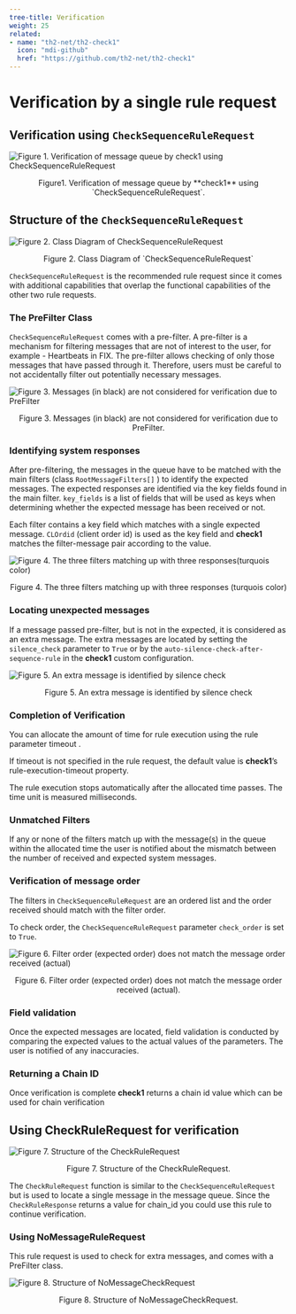 ```yaml
---
tree-title: Verification
weight: 25
related:
- name: "th2-net/th2-check1"
  icon: "mdi-github"
  href: "https://github.com/th2-net/th2-check1"
---
```


# Verification by a single rule request

##  Verification using `CheckSequenceRuleRequest`

![Figure 1. Verification of message queue by **check1** using `CheckSequenceRuleRequest`](./img/verification_flowchart.png)
<center> 
<figcaption class="mb-2">
Figure1. Verification of message queue by **check1** using `CheckSequenceRuleRequest`.
</figcaption>
</center>


## Structure of the `CheckSequenceRuleRequest`

![Figure 2. Class Diagram of CheckSequenceRuleRequest](./img/checksequence_class.png)
<center> 
<figcaption class="mb-2">
Figure 2. Class Diagram of `CheckSequenceRuleRequest`
</figcaption>
</center>

`CheckSequenceRuleRequest` is the recommended rule request since it comes with additional capabilities that overlap the functional capabilities of the other two rule requests.

### The PreFilter Class
`CheckSequenceRuleRequest` comes with a pre-filter. 
A pre-filter is a mechanism for filtering messages that are not of interest to the user, for example - Heartbeats in FIX. 
The pre-filter allows checking of only those messages that have passed through it. 
Therefore, users must be careful to not accidentally filter out potentially necessary messages.

![Figure 3. Messages (in black) are not considered for verification due to PreFilter](./img/prefilter.png)
<center> 
<figcaption class="mb-2">
Figure 3. Messages (in black) are not considered for verification due to PreFilter. 
</figcaption>
</center>

### Identifying system responses
After pre-filtering, the messages in the queue have to be matched with the main filters (class `RootMessageFilters[]` ) to identify the expected messages. 
The expected responses are identified via the key fields found in the main filter. 
`key_fields` is a list of fields that will be used as keys when determining whether the expected message has been received or not.

Each filter contains a key field which matches with a single expected message. `CLOrdid` (client order id) is used as the key field and **check1** matches the filter-message pair according to the value.

![Figure 4. The three filters matching up with three responses(turquois color)](./img/mainfilter.png)
<center> 
<figcaption class="mb-2">
Figure 4. The three filters matching up with three responses (turquois color)
</figcaption>
</center>

### Locating unexpected messages
If a message passed pre-filter, but is not in the expected, it is considered as an extra message. 
The extra messages are located by setting the `silence_check` parameter to `True` or by the `auto-silence-check-after-sequence-rule` in the **check1** custom configuration.

![Figure 5. An extra message is identified by silence check](./img/silencecheck.png)
<center> 
<figcaption class="mb-2">
Figure 5. An extra message is identified by silence check
</figcaption>
</center>

### Completion of Verification
You can allocate the amount of time for rule execution using the rule parameter timeout .

If timeout is not specified in the rule request, the default value is **check1**’s rule-execution-timeout property.

The rule execution stops automatically after the allocated time passes. 
The time unit is measured milliseconds.

### Unmatched Filters
If any or none of the filters match up with the message(s) in the queue within the allocated time the user is notified about the mismatch between the number of received and expected system messages.

### Verification of message order
The filters in `CheckSequenceRuleRequest` are an ordered list and the order received should match with the filter order.

To check order, the `CheckSequenceRuleRequest` parameter `check_order` is set to `True`.

![Figure 6. Filter order (expected order) does not match the message order received (actual)](./img/checkorder.png)
<center> 
<figcaption class="mb-2">
Figure 6. Filter order (expected order) does not match the message order received (actual).
</figcaption>
</center>

### Field validation
Once the expected messages are located, field validation is conducted by comparing the expected values to the actual values of the parameters. 
The user is notified of any inaccuracies.

### Returning a Chain ID
Once verification is complete **check1** returns a chain id value which can be used for chain verification

## Using CheckRuleRequest for  verification

![Figure 7. Structure of the CheckRuleRequest](./img/checkrule_class.png)
<center> 
<figcaption class="mb-2">
Figure 7. Structure of the CheckRuleRequest.
</figcaption>
</center>

The `CheckRuleRequest` function is similar to the `CheckSequenceRuleRequest` but is used to locate a single message in the message queue. 
Since the `CheckRuleResponse` returns a value for chain_id you could use this rule to continue verification. 

### Using NoMessageRuleRequest
This rule request is used to check for extra messages, and comes with a PreFilter class. 

![Figure 8. Structure of NoMessageCheckRequest](./img/Nomessage_class.png)
<center> 
<figcaption class="mb-2">
Figure 8. Structure of NoMessageCheckRequest.
</figcaption>
</center>

